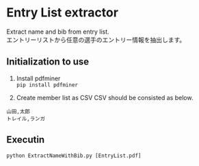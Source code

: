 # Entry List extractor  
Extract name and bib from entry list.   
エントリーリストから任意の選手のエントリー情報を抽出します。  

## Initialization to use
1. Install pdfminer  
  `pip install pdfminer`

1. Create member list as CSV
  CSV should be consisted as below.
  ```
  山田,太郎
  トレイル,ランガ
  ```

## Executin
`python ExtractNameWithBib.py [EntryList.pdf]`

  
